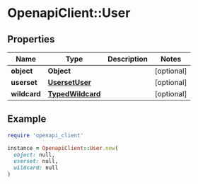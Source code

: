 # OpenapiClient::User

## Properties

| Name | Type | Description | Notes |
| ---- | ---- | ----------- | ----- |
| **object** | **Object** |  | [optional] |
| **userset** | [**UsersetUser**](UsersetUser.md) |  | [optional] |
| **wildcard** | [**TypedWildcard**](TypedWildcard.md) |  | [optional] |

## Example

```ruby
require 'openapi_client'

instance = OpenapiClient::User.new(
  object: null,
  userset: null,
  wildcard: null
)
```

